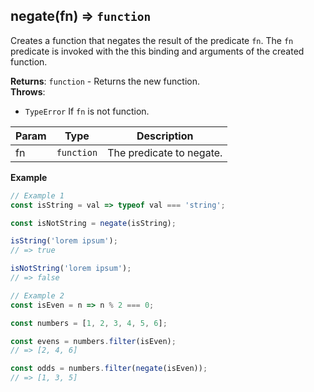 <a name="negate"></a>

## negate(fn) ⇒ <code>function</code>
Creates a function that negates the result of the predicate `fn`.
The `fn` predicate is invoked with the this binding and arguments of the created function.

**Returns**: <code>function</code> - Returns the new function.  
**Throws**:

- <code>TypeError</code> If `fn` is not function.


| Param | Type | Description |
| --- | --- | --- |
| fn | <code>function</code> | The predicate to negate. |

**Example**
```js
// Example 1
const isString = val => typeof val === 'string';

const isNotString = negate(isString);

isString('lorem ipsum');
// => true

isNotString('lorem ipsum');
// => false

// Example 2
const isEven = n => n % 2 === 0;

const numbers = [1, 2, 3, 4, 5, 6];

const evens = numbers.filter(isEven);
// => [2, 4, 6]

const odds = numbers.filter(negate(isEven));
// => [1, 3, 5]
```
